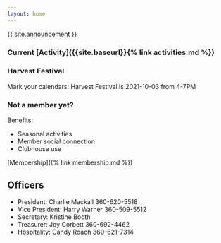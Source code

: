 ```yaml
---
layout: home
---
```



{{ site.announcement }}

### Current [Activity]({{site.baseurl}}{% link activities.md %})

### Harvest Festival
Mark your calendars: Harvest Festival is 2021-10-03 from 4-7PM

### Not a member yet? 

Benefits:
 - Seasonal activities
 - Member social connection
 - Clubhouse use

[Membership]({% link membership.md %})


## Officers

- President: Charlie Mackall 360-620-5518
- Vice President: Harry Warner 360-509-5512
- Secretary: Kristine Booth
- Treasurer: Joy Corbett 360-692-4462 
- Hospitality: Candy Roach 360-621-7314

